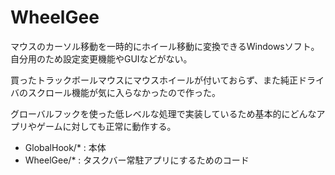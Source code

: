 # WheelGee

マウスのカーソル移動を一時的にホイール移動に変換できるWindowsソフト。自分用のため設定変更機能やGUIなどがない。

買ったトラックボールマウスにマウスホイールが付いておらず、また純正ドライバのスクロール機能が気に入らなかったので作った。

グローバルフックを使った低レベルな処理で実装しているため基本的にどんなアプリやゲームに対しても正常に動作する。

- GlobalHook/* : 本体
- WheelGee/* : タスクバー常駐アプリにするためのコード
